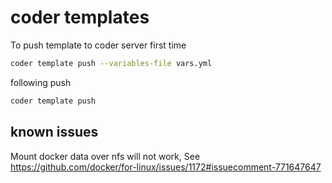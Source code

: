 # coder templates

To push template to coder server first time

```bash
coder template push --variables-file vars.yml
```

following push

```bash
coder template push
```

## known issues

Mount docker data over nfs will not work, See <https://github.com/docker/for-linux/issues/1172#issuecomment-771647647>
